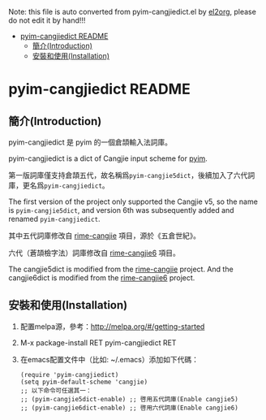 Note: this file is auto converted from pyim-cangjiedict.el by [el2org](https://github.com/tumashu/el2org), please do not edit it by hand!!!

- [pyim-cangjiedict README](#org2d86806)
  - [簡介(Introduction)](#org2427508)
  - [安裝和使用(Installation)](#org77d29b1)


<a id="org2d86806"></a>

# pyim-cangjiedict README


<a id="org2427508"></a>

## 簡介(Introduction)

pyim-cangjiedict 是 pyim 的一個倉頡輸入法詞庫。

pyim-cangjiedict is a dict of Cangjie input scheme for [pyim](<https://github.com/tumashu/pyim>).

第一版詞庫僅支持倉頡五代，故名稱爲`pyim-cangjie5dict`，後續加入了六代詞庫，更名爲`pyim-cangjiedict`。

The first version of the project only supported the Cangjie v5, so the name is `pyim-cangjie5dict`, and version 6th was subsequently added and renamed `pyim-cangjiedict`.

其中五代詞庫修改自 [rime-cangjie](https://github.com/rime/rime-cangjie) 項目，源於《五倉世紀》。

六代（蒼頡檢字法）詞庫修改自 [rime-cangjie6](https://github.com/rime-aca/rime-cangjie6) 項目。

The cangjie5dict is modified from the [rime-cangjie](https://github.com/rime/rime-cangjie) project. And the cangjie6dict is modified from the [rime-cangjie6](https://github.com/rime-aca/rime-cangjie6) project.


<a id="org77d29b1"></a>

## 安裝和使用(Installation)

1.  配置melpa源，參考：<http://melpa.org/#/getting-started>
2.  M-x package-install RET pyim-cangjiedict RET
3.  在emacs配置文件中（比如: ~/.emacs）添加如下代碼：

        (require 'pyim-cangjiedict)
        (setq pyim-default-scheme 'cangjie)
        ;; 以下命令可任選其一：
        ;; (pyim-cangjie5dict-enable) ;; 啓用五代詞庫(Enable cangjie5)
        ;; (pyim-cangjie6dict-enable) ;; 啓用六代詞庫(Enable cangjie6)
